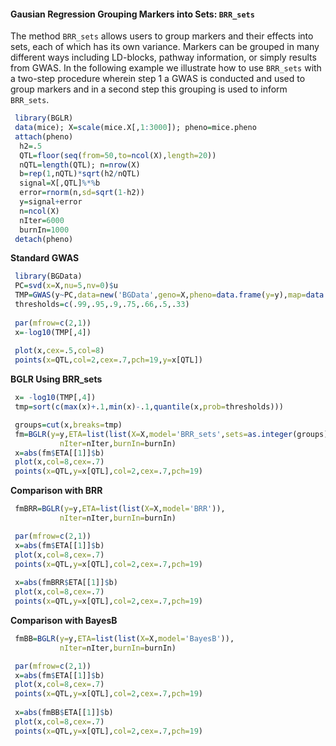 #### Gausian Regression Grouping Markers into Sets: `BRR_sets`

The method `BRR_sets` allows users to group markers and their effects into sets, each of which has its own variance. Markers can be 
grouped in many different ways including LD-blocks, pathway information, or simply results from GWAS. In the following example we illustrate
how to use `BRR_sets`  with a two-step procedure wherein step 1 a GWAS is conducted and used to group markers and in a second step this grouping
is used to inform `BRR_sets`.

```R
 library(BGLR)
 data(mice); X=scale(mice.X[,1:3000]); pheno=mice.pheno
 attach(pheno)
  h2=.5
  QTL=floor(seq(from=50,to=ncol(X),length=20))
  nQTL=length(QTL); n=nrow(X)
  b=rep(1,nQTL)*sqrt(h2/nQTL)
  signal=X[,QTL]%*%b
  error=rnorm(n,sd=sqrt(1-h2))
  y=signal+error
  n=ncol(X)
  nIter=6000
  burnIn=1000
 detach(pheno)
```
 
**Standard GWAS**
```R
 library(BGData)
 PC=svd(x=X,nu=5,nv=0)$u
 TMP=GWAS(y~PC,data=new('BGData',geno=X,pheno=data.frame(y=y),map=data.frame()),method='lm')
 thresholds=c(.99,.95,.9,.75,.66,.5,.33)
 
 par(mfrow=c(2,1))
 x=-log10(TMP[,4])
 
 plot(x,cex=.5,col=8)
 points(x=QTL,col=2,cex=.7,pch=19,y=x[QTL])
```

**BGLR Using BRR_sets**
```R
 x= -log10(TMP[,4])
 tmp=sort(c(max(x)+.1,min(x)-.1,quantile(x,prob=thresholds)))

 groups=cut(x,breaks=tmp)
 fm=BGLR(y=y,ETA=list(list(X=X,model='BRR_sets',sets=as.integer(groups))),
           nIter=nIter,burnIn=burnIn)
 x=abs(fm$ETA[[1]]$b)
 plot(x,col=8,cex=.7)
 points(x=QTL,y=x[QTL],col=2,cex=.7,pch=19)

```


**Comparison with BRR**
```R
 fmBRR=BGLR(y=y,ETA=list(list(X=X,model='BRR')),
           nIter=nIter,burnIn=burnIn)

 par(mfrow=c(2,1))
 x=abs(fm$ETA[[1]]$b)
 plot(x,col=8,cex=.7)
 points(x=QTL,y=x[QTL],col=2,cex=.7,pch=19)
 
 x=abs(fmBRR$ETA[[1]]$b)
 plot(x,col=8,cex=.7)
 points(x=QTL,y=x[QTL],col=2,cex=.7,pch=19)

```

**Comparison with BayesB**
```R
 fmBB=BGLR(y=y,ETA=list(list(X=X,model='BayesB')),
           nIter=nIter,burnIn=burnIn)

 par(mfrow=c(2,1))
 x=abs(fm$ETA[[1]]$b)
 plot(x,col=8,cex=.7)
 points(x=QTL,y=x[QTL],col=2,cex=.7,pch=19)
 
 x=abs(fmBB$ETA[[1]]$b)
 plot(x,col=8,cex=.7)
 points(x=QTL,y=x[QTL],col=2,cex=.7,pch=19)

```
